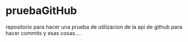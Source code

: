 # pruebaGitHub
repositorio para hacer una prueba de utilizacion de la api de github para hacer commits y esas cosas....
